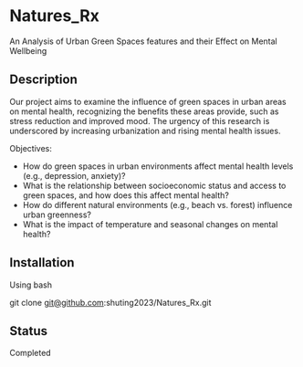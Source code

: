 # Natures_Rx
An Analysis of Urban Green Spaces features and their Effect on Mental Wellbeing

## Description
Our project aims to examine the influence of green spaces in urban areas on mental health, recognizing the benefits these areas provide, such as stress reduction and improved mood. The urgency of this research is underscored by increasing urbanization and rising mental health issues. 

Objectives:

* How do green spaces in urban environments affect mental health levels (e.g., depression, anxiety)?
* What is the relationship between socioeconomic status and access to green spaces, and how does this affect mental health?
* How do different natural environments (e.g., beach vs. forest) influence urban greenness?
* What is the impact of temperature and seasonal changes on mental health?

## Installation
Using bash 

git clone git@github.com:shuting2023/Natures_Rx.git

## Status
Completed
